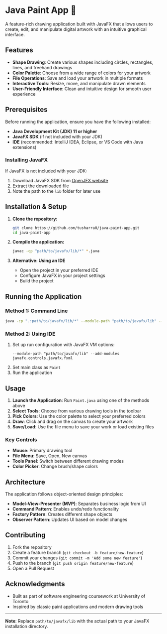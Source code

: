 # Java Paint App 🎨

A feature-rich drawing application built with JavaFX that allows users to create, edit, and manipulate digital artwork with an intuitive graphical interface.

## Features

- **Shape Drawing**: Create various shapes including circles, rectangles, lines, and freehand drawings
- **Color Palette**: Choose from a wide range of colors for your artwork
- **File Operations**: Save and load your artwork in multiple formats
- **Interactive Tools**: Resize, move, and manipulate drawn elements
- **User-Friendly Interface**: Clean and intuitive design for smooth user experience

## Prerequisites

Before running the application, ensure you have the following installed:

- **Java Development Kit (JDK) 11 or higher**
- **JavaFX SDK** (if not included with your JDK)
- **IDE** (recommended: IntelliJ IDEA, Eclipse, or VS Code with Java extensions)

### Installing JavaFX

If JavaFX is not included with your JDK:

1. Download JavaFX SDK from [OpenJFX website](https://openjfx.io/)
2. Extract the downloaded file
3. Note the path to the `lib` folder for later use

## Installation & Setup

1. **Clone the repository:**
   ```bash
   git clone https://github.com/tusharra0/java-paint-app.git
   cd java-paint-app
   ```

2. **Compile the application:**
   ```bash
   javac -cp "path/to/javafx/lib/*" *.java
   ```

3. **Alternative: Using an IDE**
   - Open the project in your preferred IDE
   - Configure JavaFX in your project settings
   - Build the project

## Running the Application

### Method 1: Command Line

```bash
java -cp ".:path/to/javafx/lib/*" --module-path "path/to/javafx/lib" --add-modules javafx.controls,javafx.fxml Paint
```

### Method 2: Using IDE

1. Set up run configuration with JavaFX VM options:
   ```
   --module-path "path/to/javafx/lib" --add-modules javafx.controls,javafx.fxml
   ```
2. Set main class as `Paint`
3. Run the application


## Usage

1. **Launch the Application**: Run `Paint.java` using one of the methods above
2. **Select Tools**: Choose from various drawing tools in the toolbar
3. **Pick Colors**: Use the color palette to select your preferred colors
4. **Draw**: Click and drag on the canvas to create your artwork
5. **Save/Load**: Use the file menu to save your work or load existing files

### Key Controls

- **Mouse**: Primary drawing tool
- **File Menu**: Save, Open, New canvas
- **Tools Panel**: Switch between different drawing modes
- **Color Picker**: Change brush/shape colors

## Architecture

The application follows object-oriented design principles:

- **Model-View-Presenter (MVP)**: Separates business logic from UI
- **Command Pattern**: Enables undo/redo functionality
- **Factory Pattern**: Creates different shape objects
- **Observer Pattern**: Updates UI based on model changes

## Contributing

1. Fork the repository
2. Create a feature branch (`git checkout -b feature/new-feature`)
3. Commit your changes (`git commit -m 'Add some new feature'`)
4. Push to the branch (`git push origin feature/new-feature`)
5. Open a Pull Request


## Acknowledgments

- Built as part of software engineering coursework at University of Toronto
- Inspired by classic paint applications and modern drawing tools
---

**Note**: Replace `path/to/javafx/lib` with the actual path to your JavaFX installation directory.
